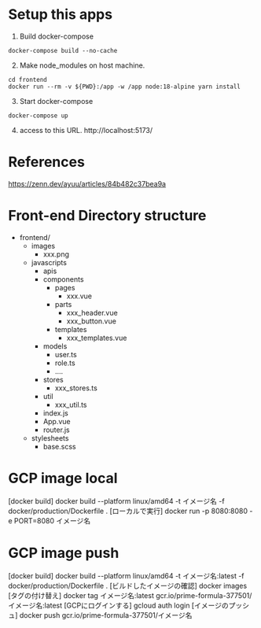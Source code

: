 # Setup this apps

1. Build docker-compose
```
docker-compose build --no-cache
```

2. Make node_modules on host machine.
```
cd frontend
docker run --rm -v ${PWD}:/app -w /app node:18-alpine yarn install
```

3. Start docker-compose
```
docker-compose up
```

4. access to this URL.
http://localhost:5173/

# References
https://zenn.dev/ayuu/articles/84b482c37bea9a

# Front-end Directory structure
- frontend/
  - images
    - xxx.png
  - javascripts
    - apis
    - components
      - pages
        - xxx.vue
      - parts
        - xxx_header.vue
        - xxx_button.vue
      - templates
        - xxx_templates.vue
    - models
      - user.ts
      - role.ts
      - ....
    - stores
      - xxx_stores.ts
    - util
      - xxx_util.ts
    - index.js
    - App.vue
    - router.js
  - stylesheets 
    - base.scss

# GCP image local
[docker build]
docker build --platform linux/amd64 -t イメージ名 -f  docker/production/Dockerfile .
[ローカルで実行]
docker run -p 8080:8080 -e PORT=8080 イメージ名

# GCP image push
[docker build]
docker build --platform linux/amd64 -t イメージ名:latest -f docker/production/Dockerfile .
[ビルドしたイメージの確認]
docker images
[タグの付け替え]
docker tag イメージ名:latest gcr.io/prime-formula-377501/イメージ名:latest
[GCPにログインする]
gcloud auth login
[イメージのプッシュ]
docker push gcr.io/prime-formula-377501/イメージ名